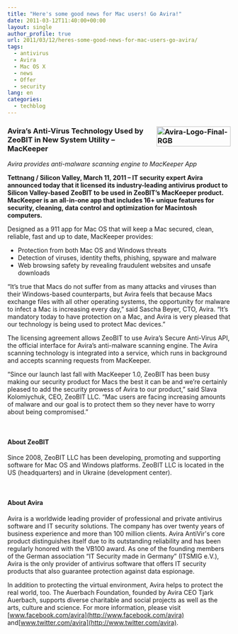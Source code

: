 ```yaml
---
title: "Here's some good news for Mac users! Go Avira!"
date: 2011-03-12T11:40:00+00:00
layout: single
author_profile: true
url: 2011/03/12/heres-some-good-news-for-mac-users-go-avira/
tags:
  - antivirus
  - Avira
  - Mac OS X
  - news
  - Offer
  - security
lang: en
categories: 
  - techblog
---
```

### [<img title="Avira-Logo-Final-RGB" border="0" alt="Avira-Logo-Final-RGB" align="right" src="http://lh4.ggpht.com/_vaUVXcmC3OI/TXtUiZu_cNI/AAAAAAAADqc/GHbv4i_EMKM/new-avira-logo_thumb%5B13%5D.png?imgmax=800" width="167" height="45" />](http://lh5.ggpht.com/_vaUVXcmC3OI/TXtUgsErgNI/AAAAAAAADqY/DVu9aU5HjaY/s1600-h/new-avira-logo%5B19%5D.png)Avira’s Anti-Virus Technology Used by ZeoBIT in New System Utility – MacKeeper

_Avira provides anti-malware scanning engine to MacKeeper App_

**Tettnang / Silicon Valley, March 11, 2011 – IT security expert Avira announced today that it licensed its industry-leading antivirus product to Silicon Valley-based ZeoBIT to be used in ZeoBIT’s MacKeeper product. MacKeeper is an all-in-one app that includes 16+ unique features for security, cleaning, data control and optimization for Macintosh computers.**

Designed as a 911 app for Mac OS that will keep a Mac secured, clean, reliable, fast and up to date, MacKeeper provides:

  * Protection from both Mac OS and Windows threats 
  * Detection of viruses, identity thefts, phishing, spyware and malware 
  * Web browsing safety by revealing fraudulent websites and unsafe downloads

“It’s true that Macs do not suffer from as many attacks and viruses than their Windows-based counterparts, but Avira feels that because Macs exchange files with all other operating systems, the opportunity for malware to infect a Mac is increasing every day,” said Sascha Beyer, CTO, Avira. “It’s mandatory today to have protection on a Mac, and Avira is very pleased that our technology is being used to protect Mac devices.”

The licensing agreement allows ZeoBIT to use Avira’s Secure Anti-Virus API, the official interface for Avira’s anti-malware scanning engine. The Avira scanning technology is integrated into a service, which runs in background and accepts scanning requests from MacKeeper.

“Since our launch last fall with MacKeeper 1.0, ZeoBIT has been busy making our security product for Macs the best it can be and we’re certainly pleased to add the security prowess of Avira to our product,” said Slava Kolomiychuk, CEO, ZeoBIT LLC. “Mac users are facing increasing amounts of malware and our goal is to protect them so they never have to worry about being compromised.”

 

#### About ZeoBIT

Since 2008, ZeoBIT LLC has been developing, promoting and supporting software for Mac OS and Windows platforms. ZeoBIT LLC is located in the US (headquarters) and in Ukraine (development center).

 

#### About Avira

Avira is a worldwide leading provider of professional and private antivirus software and IT security solutions. The company has over twenty years of business experience and more than 100 million clients. Avira AntiVir's core product distinguishes itself due to its outstanding reliability and has been regularly honored with the VB100 award. As one of the founding members of the German association “IT Security made in Germany” (ITSMIG e.V.), Avira is the only provider of antivirus software that offers IT security products that also guarantee protection against data espionage.

In addition to protecting the virtual environment, Avira helps to protect the real world, too. The Auerbach Foundation, founded by Avira CEO Tjark Auerbach, supports diverse charitable and social projects as well as the arts, culture and science. For more information, please visit [www.facebook.com/avira](http://www.facebook.com/avira) and[www.twitter.com/avira](http://www.twitter.com/avira).